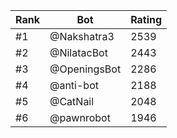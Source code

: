 Rank|Bot|Rating
---|---|---
#1|@Nakshatra3|2539
#2|@NilatacBot|2443
#3|@OpeningsBot|2286
#4|@anti-bot|2188
#5|@CatNail|2048
#6|@pawnrobot|1946
